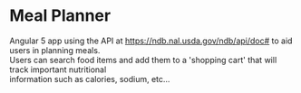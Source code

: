 # Meal Planner
Angular 5 app using the API at https://ndb.nal.usda.gov/ndb/api/doc# to aid users in planning meals.  
Users can search food items and add them to a 'shopping cart' that will track important nutritional  
information such as calories, sodium, etc...
